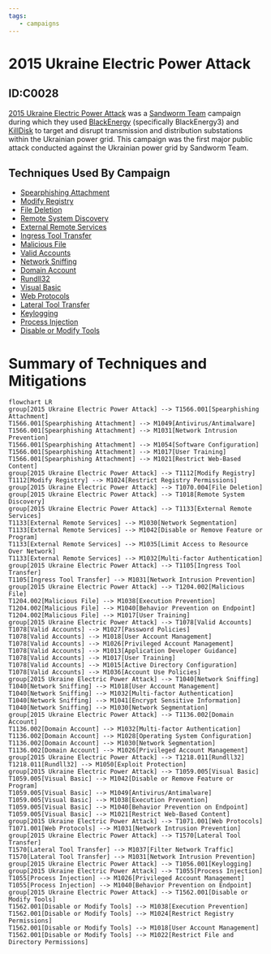 ```yaml
---
tags:
   - campaigns
---
```

# 2015 Ukraine Electric Power Attack
## ID:C0028
[2015 Ukraine Electric Power Attack](/mitre/campaigns/C0028) was a [Sandworm Team](/mitre/groups/G0034) campaign during which they used [BlackEnergy](/mitre/software/S0089) (specifically BlackEnergy3) and [KillDisk](/mitre/software/S0607) to target and disrupt transmission and distribution substations within the Ukrainian power grid. This campaign was the first major public attack conducted against the Ukrainian power grid by Sandworm Team.
## Techniques Used By Campaign
* [Spearphishing Attachment](/mitre/techniques/T1566/001)
* [Modify Registry](/mitre/techniques/T1112)
* [File Deletion](/mitre/techniques/T1070/004)
* [Remote System Discovery](/mitre/techniques/T1018)
* [External Remote Services](/mitre/techniques/T1133)
* [Ingress Tool Transfer](/mitre/techniques/T1105)
* [Malicious File](/mitre/techniques/T1204/002)
* [Valid Accounts](/mitre/techniques/T1078)
* [Network Sniffing](/mitre/techniques/T1040)
* [Domain Account](/mitre/techniques/T1136/002)
* [Rundll32](/mitre/techniques/T1218/011)
* [Visual Basic](/mitre/techniques/T1059/005)
* [Web Protocols](/mitre/techniques/T1071/001)
* [Lateral Tool Transfer](/mitre/techniques/T1570)
* [Keylogging](/mitre/techniques/T1056/001)
* [Process Injection](/mitre/techniques/T1055)
* [Disable or Modify Tools](/mitre/techniques/T1562/001)

# Summary of Techniques and Mitigations
```mermaid
flowchart LR
group[2015 Ukraine Electric Power Attack] --> T1566.001[Spearphishing Attachment]
T1566.001[Spearphishing Attachment] --> M1049[Antivirus/Antimalware]
T1566.001[Spearphishing Attachment] --> M1031[Network Intrusion Prevention]
T1566.001[Spearphishing Attachment] --> M1054[Software Configuration]
T1566.001[Spearphishing Attachment] --> M1017[User Training]
T1566.001[Spearphishing Attachment] --> M1021[Restrict Web-Based Content]
group[2015 Ukraine Electric Power Attack] --> T1112[Modify Registry]
T1112[Modify Registry] --> M1024[Restrict Registry Permissions]
group[2015 Ukraine Electric Power Attack] --> T1070.004[File Deletion]
group[2015 Ukraine Electric Power Attack] --> T1018[Remote System Discovery]
group[2015 Ukraine Electric Power Attack] --> T1133[External Remote Services]
T1133[External Remote Services] --> M1030[Network Segmentation]
T1133[External Remote Services] --> M1042[Disable or Remove Feature or Program]
T1133[External Remote Services] --> M1035[Limit Access to Resource Over Network]
T1133[External Remote Services] --> M1032[Multi-factor Authentication]
group[2015 Ukraine Electric Power Attack] --> T1105[Ingress Tool Transfer]
T1105[Ingress Tool Transfer] --> M1031[Network Intrusion Prevention]
group[2015 Ukraine Electric Power Attack] --> T1204.002[Malicious File]
T1204.002[Malicious File] --> M1038[Execution Prevention]
T1204.002[Malicious File] --> M1040[Behavior Prevention on Endpoint]
T1204.002[Malicious File] --> M1017[User Training]
group[2015 Ukraine Electric Power Attack] --> T1078[Valid Accounts]
T1078[Valid Accounts] --> M1027[Password Policies]
T1078[Valid Accounts] --> M1018[User Account Management]
T1078[Valid Accounts] --> M1026[Privileged Account Management]
T1078[Valid Accounts] --> M1013[Application Developer Guidance]
T1078[Valid Accounts] --> M1017[User Training]
T1078[Valid Accounts] --> M1015[Active Directory Configuration]
T1078[Valid Accounts] --> M1036[Account Use Policies]
group[2015 Ukraine Electric Power Attack] --> T1040[Network Sniffing]
T1040[Network Sniffing] --> M1018[User Account Management]
T1040[Network Sniffing] --> M1032[Multi-factor Authentication]
T1040[Network Sniffing] --> M1041[Encrypt Sensitive Information]
T1040[Network Sniffing] --> M1030[Network Segmentation]
group[2015 Ukraine Electric Power Attack] --> T1136.002[Domain Account]
T1136.002[Domain Account] --> M1032[Multi-factor Authentication]
T1136.002[Domain Account] --> M1028[Operating System Configuration]
T1136.002[Domain Account] --> M1030[Network Segmentation]
T1136.002[Domain Account] --> M1026[Privileged Account Management]
group[2015 Ukraine Electric Power Attack] --> T1218.011[Rundll32]
T1218.011[Rundll32] --> M1050[Exploit Protection]
group[2015 Ukraine Electric Power Attack] --> T1059.005[Visual Basic]
T1059.005[Visual Basic] --> M1042[Disable or Remove Feature or Program]
T1059.005[Visual Basic] --> M1049[Antivirus/Antimalware]
T1059.005[Visual Basic] --> M1038[Execution Prevention]
T1059.005[Visual Basic] --> M1040[Behavior Prevention on Endpoint]
T1059.005[Visual Basic] --> M1021[Restrict Web-Based Content]
group[2015 Ukraine Electric Power Attack] --> T1071.001[Web Protocols]
T1071.001[Web Protocols] --> M1031[Network Intrusion Prevention]
group[2015 Ukraine Electric Power Attack] --> T1570[Lateral Tool Transfer]
T1570[Lateral Tool Transfer] --> M1037[Filter Network Traffic]
T1570[Lateral Tool Transfer] --> M1031[Network Intrusion Prevention]
group[2015 Ukraine Electric Power Attack] --> T1056.001[Keylogging]
group[2015 Ukraine Electric Power Attack] --> T1055[Process Injection]
T1055[Process Injection] --> M1026[Privileged Account Management]
T1055[Process Injection] --> M1040[Behavior Prevention on Endpoint]
group[2015 Ukraine Electric Power Attack] --> T1562.001[Disable or Modify Tools]
T1562.001[Disable or Modify Tools] --> M1038[Execution Prevention]
T1562.001[Disable or Modify Tools] --> M1024[Restrict Registry Permissions]
T1562.001[Disable or Modify Tools] --> M1018[User Account Management]
T1562.001[Disable or Modify Tools] --> M1022[Restrict File and Directory Permissions]
```